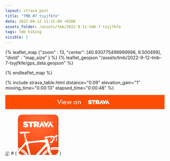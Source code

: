 ```yaml
---
layout: strava_post
title: "TMB #7 tsyjfkfe"
date: 2022-09-12 11:51:09 +0200
assets_folder: /assets/tmb/2022-9-12-tmb-7-tsyjfkfe
tags: tmb hiking
visible: 1
---
```

[//]: # "TMB #7 tsyjfkfe"


{% leaflet_map {"zoom" : 13,
                  "center": [40.930775499999996, 9.500499],
                 "divId" : "map_size" } %}
    {% leaflet_geojson "/assets/tmb/2022-9-12-tmb-7-tsyjfkfe/gps_data.geojson" %}

{% endleaflet_map %}





{% include strava_table.html distance="0.09" elevation_gain="1" moving_time="0:00:13" elapsed_time="0:00:48" %}

[![](/assets/strava.jpg)](https://www.strava.com/activities/7795581189)



[//]: # ( ![image tooltip here](/assets/image.png) )